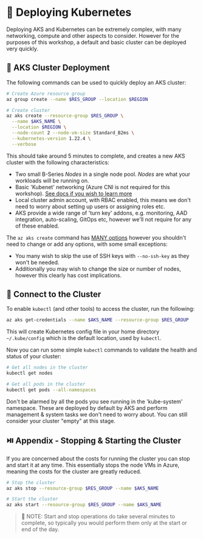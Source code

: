# 🚦 Deploying Kubernetes

Deploying AKS and Kubernetes can be extremely complex, with many networking, compute and other aspects to consider. However for the purposes of this workshop, a default and basic cluster can be deployed very quickly.

## 🚀 AKS Cluster Deployment

The following commands can be used to quickly deploy an AKS cluster:

```bash
# Create Azure resource group
az group create --name $RES_GROUP --location $REGION

# Create cluster
az aks create --resource-group $RES_GROUP \
  --name $AKS_NAME \
  --location $REGION \
  --node-count 2 --node-vm-size Standard_B2ms \
  --kubernetes-version 1.22.4 \
  --verbose
```

This should take around 5 minutes to complete, and creates a new AKS cluster with the following characteristics:

- Two small B-Series _Nodes_ in a single node pool. _Nodes_ are what your workloads will be running on.
- Basic 'Kubenet' networking (Azure CNI is not required for this workshop). [See docs if you wish to learn more](https://docs.microsoft.com/azure/aks/operator-best-practices-network)
- Local cluster admin account, with RBAC enabled, this means we don't need to worry about setting up users or assigning roles etc.
- AKS provide a wide range of 'turn key' addons, e.g. monitoring, AAD integration, auto-scaling, GitOps etc, however we'll not require for any of these enabled.

The `az aks create` command has [MANY options](https://docs.microsoft.com/en-us/cli/azure/aks?view=azure-cli-latest#az-aks-create) however you shouldn't need to change or add any options, with some small exceptions:

- You many wish to skip the use of SSH keys with `--no-ssh-key` as they won't be needed.
- Additionally you may wish to change the size or number of nodes, however this clearly has cost implications.

## 🔌 Connect to the Cluster

To enable `kubectl` (and other tools) to access the cluster, run the following:

```bash
az aks get-credentials --name $AKS_NAME --resource-group $RES_GROUP
```

This will create Kubernetes config file in your home directory `~/.kube/config` which is the default location, used by `kubectl`.

Now you can run some simple `kubectl` commands to validate the health and status of your cluster:

```bash
# Get all nodes in the cluster
kubectl get nodes

# Get all pods in the cluster
kubectl get pods --all-namespaces
```

Don't be alarmed by all the pods you see running in the 'kube-system' namespace. These are deployed by default by AKS and perform management & system tasks we don't need to worry about. You can still consider your cluster "empty" at this stage.

## ⏯️ Appendix - Stopping & Starting the Cluster

If you are concerned about the costs for running the cluster you can stop and start it at any time. This essentially stops the node VMs in Azure, meaning the costs for the cluster are greatly reduced.

```bash
# Stop the cluster
az aks stop --resource-group $RES_GROUP --name $AKS_NAME

# Start the cluster
az aks start --resource-group $RES_GROUP --name $AKS_NAME
```

> 📝 NOTE: Start and stop operations do take several minutes to complete, so typically you would perform them only at the start or end of the day.
